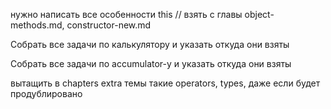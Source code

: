 нужно написать все особенности this // взять с главы object-methods.md, constructor-new.md

Собрать все задачи по калькулятору и указать откуда они взяты

Собрать все задачи по accumulator-у и указать откуда они взяты

вытащить в chapters extra темы такие operators, types, даже если будет продублировано
